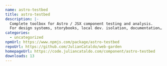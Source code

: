 ```yaml
---
name: astro-testbed
title: astro-testbed
description: |-
  Complete toolbox for Astro / JSX component testing and analysis.
  For design systems, storybooks, local dev. isolation, documentation…
categories:
  - uncategorized
npmUrl: https://www.npmjs.com/package/astro-testbed
repoUrl: https://github.com/JulianCataldo/web-garden
homepageUrl: https://code.juliancataldo.com/component/astro-testbed
downloads: 13
---
```

